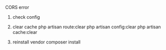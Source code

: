 CORS error
1. check config

2. clear cache
php artisan route:clear
php artisan config:clear
php artisan cache:clear

3. reinstall vendor
composer install